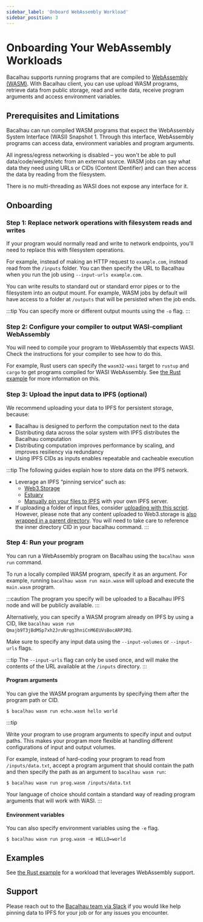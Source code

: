 ```yaml
---
sidebar_label: 'Onboard WebAssembly Workload'
sidebar_position: 3
---
```

# Onboarding Your WebAssembly Workloads

Bacalhau supports running programs that are compiled to [WebAssembly (WASM)](https://webassembly.org/). With Bacalhau client, you can use upload WASM programs, retrieve data from public storage, read and write data, receive program arguments and access environment variables.

## Prerequisites and Limitations

Bacalhau can run compiled WASM programs that expect the WebAssembly System Interface (WASI) Snapshot 1. Through this interface, WebAssembly programs can access data, environment variables and program arguments.

All ingress/egress networking is disabled – you won't be able to pull data/code/weights/etc from an external source. WASM jobs can say what data they need using URLs or CIDs (Content IDentifier) and can then access the data by reading from the filesystem.

There is no multi-threading as WASI does not expose any interface for it.

## Onboarding

### Step 1: Replace network operations with filesystem reads and writes

If your program would normally read and write to network endpoints, you'll need to replace this with filesystem operations.

For example, instead of making an HTTP request to `example.com`, instead read from the `/inputs` folder. You can then specify the URL to Bacalhau when you run the job using `--input-urls example.com`.

You can write results to standard out or standard error pipes or to the filesystem into an output mount. For example, WASM jobs by default will have access to a folder at `/outputs` that will be persisted when the job ends.

:::tip
You can specify more or different output mounts using the `-o` flag.
:::

### Step 2: Configure your compiler to output WASI-compliant WebAssembly

You will need to compile your program to WebAssembly that expects WASI. Check the instructions for your compiler to see how to do this.

For example, Rust users can specify the `wasm32-wasi` target to `rustup` and `cargo` to get programs compiled for WASI WebAssembly. See [the Rust example](../examples/workload-onboarding/rust-wasm/index.md) for more information on this.

### Step 3: Upload the input data to IPFS (optional)

We recommend uploading your data to IPFS for persistent storage, because:

* Bacalhau is designed to perform the computation next to the data
* Distributing data across the solar system with IPFS distributes the Bacalhau computation
* Distributing computation improves performance by scaling, and improves resiliency via redundancy
* Using IPFS CIDs as inputs enables repeatable and cacheable execution

:::tip
The following guides explain how to store data on the IPFS network.

- Leverage an IPFS “pinning service” such as:
  - [Web3.Storage](https://web3.storage/account/)
  - [Estuary](https://estuary.tech/sign-in)
  - [Manually pin your files to IPFS](https://docs.ipfs.io/how-to/pin-files/) with your own IPFS server.
- If uploading a folder of input files, consider [uploading with this script](https://web3.storage/docs/#create-the-upload-script). However, please note that any content uploaded to Web3.storage is [also wrapped in a parent directory](https://web3.storage/docs/how-tos/store/#directory-wrapping). You will need to take care to reference the inner directory CID in your bacalhau command.
:::

### Step 4: Run your program

You can run a WebAssembly program on Bacalhau using the `bacalhau wasm run` command.

To run a locally compiled WASM program, specify it as an argument. For example, running `bacalhau wasm run main.wasm` will upload and execute the `main.wasm` program.

:::caution
The program you specify will be uploaded to a Bacalhau IPFS node and will be publicly available.
:::

Alternatively, you can specify a WASM program already on IPFS by using a CID, like `bacalhau wasm run Qmajb9T3jBdMSp7xh2JruNrqg3hniCnM6EUVsBocARPJRQ`.

Make sure to specify any input data using the `--input-volumes` or `--input-urls` flags.

:::tip
The `--input-urls` flag can only be used once, and will make the contents of the URL available at the `/inputs` directory.
:::

#### Program arguments

You can give the WASM program arguments by specifying them after the program path or CID. 

```shell
$ bacalhau wasm run echo.wasm hello world
```

:::tip

Write your program to use program arguments to specify input and output paths. This makes your program more flexible at handling different configurations of input and output volumes.

For example, instead of hard-coding your program to read from `/inputs/data.txt`, accept a program argument that should contain the path and then specify the path as an argument to `bacalhau wasm run`:

```shell
$ bacalhau wasm run prog.wasm /inputs/data.txt
```

Your language of choice should contain a standard way of reading program arguments that will work with WASI.
:::

#### Environment variables

You can also specify environment variables using the `-e` flag.

```shell
$ bacalhau wasm run prog.wasm -e HELLO=world
```

## Examples

See [the Rust example](../examples/workload-onboarding/rust-wasm/index.md) for a workload that leverages WebAssembly support.

## Support

Please reach out to the [Bacalhau team via Slack](https://filecoinproject.slack.com/archives/C02RLM3JHUY) if you would like help pinning data to IPFS for your job or for any issues you encounter.

